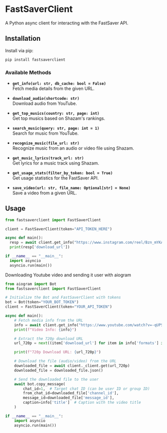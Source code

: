 
# FastSaverClient

A Python async client for interacting with the FastSaver API.


## Installation

Install via pip:

```bash
pip install fastsaverclient
```
### Available Methods

- **`get_info(url: str, db_cache: bool = False)`**  
  Fetch media details from the given URL.

- **`download_audio(shortcode: str)`**  
  Download audio from YouTube.

- **`get_top_musics(country: str, page: int)`**  
  Get top musics based on Shazam's rankings.

- **`search_music(query: str, page: int = 1)`**  
  Search for music from YouTube.

- **`recognize_music(file_url: str)`**  
  Recognize music from an audio or video file using Shazam.

- **`get_music_lyrics(track_url: str)`**  
  Get lyrics for a music track using Shazam.

- **`get_usage_stats(filter_by_token: bool = True)`**  
  Get usage statistics for the FastSaver API.

- **`save_video(url: str, file_name: Optional[str] = None)`**  
  Save a video from a given URL.


## Usage

```python
from fastsaverclient import FastSaverClient

client = FastSaverClient(token="API_TOKEN_HERE")

async def main():
  resp = await client.get_info("https://www.instagram.com/reel/Bzn_mYKAltF/")
  print(resp['download_url'])

if __name__ == "__main__":
  import asyncio
  asyncio.run(main())
```

Downloading Youtube video and sending it user with aiogram
```python
from aiogram import Bot
from fastsaverclient import FastSaverClient

# Initialize the Bot and FastSaverClient with tokens
bot = Bot(token="YOUR_BOT_TOKEN")
client = FastSaverClient(token="YOUR_API_TOKEN")

async def main():
	# Fetch media info from the URL
	info = await client.get_info("https://www.youtube.com/watch?v=-qUPSRx9Rfk")
	print(f"Video Info: {info}")

	# Extract the 720p download URL
	url_720p = next((item['download_url'] for item in info['formats'] if item['format'] == '720p'), None)

	print(f"720p Download URL: {url_720p}")

	# Download the file (audio/video) from the URL
	downloaded_file = await client._client.get(url_720p)
	downloaded_file = downloaded_file.json()

	# Send the downloaded file to the user
	await bot.copy_message(
		chat_id=1,  # Target chat ID (can be user ID or group ID)
		from_chat_id=downloaded_file['channel_id'],
		message_id=downloaded_file['message_id'],
		caption=info['title']  # Caption with the video title
	)

if __name__ == "__main__":
	import asyncio
	asyncio.run(main())
```
